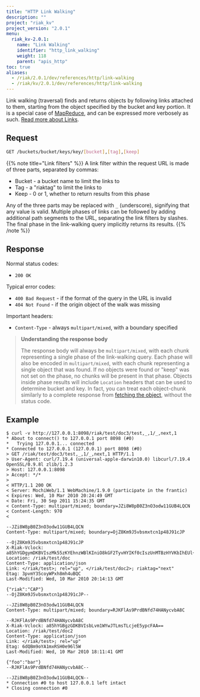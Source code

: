 ```yaml
---
title: "HTTP Link Walking"
description: ""
project: "riak_kv"
project_version: "2.0.1"
menu:
  riak_kv-2.0.1:
    name: "Link Walking"
    identifier: "http_link_walking"
    weight: 118
    parent: "apis_http"
toc: true
aliases:
  - /riak/2.0.1/dev/references/http/link-walking
  - /riak/kv/2.0.1/dev/references/http/link-walking
---
```


Link walking (traversal) finds and returns objects by following links attached
to them, starting from the object specified by the bucket and key portion.  It
is a special case of [MapReduce](/riak/kv/2.0.1/developing/usage/mapreduce), and can be expressed more verbosely as such.
[Read more about Links](/riak/kv/2.0.1/learn/glossary/#links).

## Request

```bash
GET /buckets/bucket/keys/key/[bucket],[tag],[keep]
```

{{% note title="Link filters" %}}
A link filter within the request URL is made of three parts, separated by
commas:

* Bucket - a bucket name to limit the links to
* Tag - a "riaktag" to limit the links to
* Keep - 0 or 1, whether to return results from this phase

Any of the three parts may be replaced with `_` (underscore), signifying that
any value is valid. Multiple phases of links can be followed by adding
additional path segments to the URL, separating the link filters by slashes.
The final phase in the link-walking query implicitly returns its results.
{{% /note %}}

## Response

Normal status codes:

* `200 OK`

Typical error codes:

* `400 Bad Request` - if the format of the query in the URL is invalid
* `404 Not Found` - if the origin object of the walk was missing

Important headers:

* `Content-Type` - always `multipart/mixed`, with a boundary specified

> **Understanding the response body**
>
> The response body will always be `multipart/mixed`, with each
chunk representing a single phase of the link-walking query. Each phase will
also be encoded in `multipart/mixed`, with each chunk representing a
single object that was found. If no objects were found or "keep" was not set on
the phase, no chunks will be present in that phase.  Objects inside phase
results will include `Location` headers that can be used to determine
bucket and key. In fact, you can treat each object-chunk similarly to a complete
response from [fetching the object](/riak/kv/2.0.1/developing/api/http/fetch-object), without the status
code.

## Example

```curl
$ curl -v http://127.0.0.1:8098/riak/test/doc3/test,_,1/_,next,1
* About to connect() to 127.0.0.1 port 8098 (#0)
*   Trying 127.0.0.1... connected
* Connected to 127.0.0.1 (127.0.0.1) port 8098 (#0)
> GET /riak/test/doc3/test,_,1/_,next,1 HTTP/1.1
> User-Agent: curl/7.19.4 (universal-apple-darwin10.0) libcurl/7.19.4 OpenSSL/0.9.8l zlib/1.2.3
> Host: 127.0.0.1:8098
> Accept: */*
>
< HTTP/1.1 200 OK
< Server: MochiWeb/1.1 WebMachine/1.9.0 (participate in the frantic)
< Expires: Wed, 10 Mar 2010 20:24:49 GMT
< Date: Fri, 30 Sep 2011 15:24:35 GMT
< Content-Type: multipart/mixed; boundary=JZi8W8pB0Z3nO3odw11GUB4LQCN
< Content-Length: 970
<

--JZi8W8pB0Z3nO3odw11GUB4LQCN
Content-Type: multipart/mixed; boundary=OjZ8Km9J5vbsmxtcn1p48J91cJP

--OjZ8Km9J5vbsmxtcn1p48J91cJP
X-Riak-Vclock: a85hYGDgymDKBVIszMk55zKYEhnzWBlKIniO8kGF2TyvHYIKf0cIszUnMTBzHYVKbIhEUl+VK4spDFTPxhHzFyqhEoVQz7wkSAGLMGuz6FSocFIUijE3pt7HlGBhnqejARXmq0QyZnnxE6jwVJBwFgA=
Location: /riak/test/doc
Content-Type: application/json
Link: </riak/test>; rel="up", </riak/test/doc2>; riaktag="next"
Etag: 3pvmY35coyWPxh8mh4uBQC
Last-Modified: Wed, 10 Mar 2010 20:14:13 GMT

{"riak":"CAP"}
--OjZ8Km9J5vbsmxtcn1p48J91cJP--

--JZi8W8pB0Z3nO3odw11GUB4LQCN
Content-Type: multipart/mixed; boundary=RJKFlAs9PrdBNfd74HANycvbA8C

--RJKFlAs9PrdBNfd74HANycvbA8C
X-Riak-Vclock: a85hYGBgzGDKBVIsbLvm1WYwJTLmsTLcjeE5ypcFAA==
Location: /riak/test/doc2
Content-Type: application/json
Link: </riak/test>; rel="up"
Etag: 6dQBm9oYA1mxRSH0e96l5W
Last-Modified: Wed, 10 Mar 2010 18:11:41 GMT

{"foo":"bar"}
--RJKFlAs9PrdBNfd74HANycvbA8C--

--JZi8W8pB0Z3nO3odw11GUB4LQCN--
* Connection #0 to host 127.0.0.1 left intact
* Closing connection #0
```
